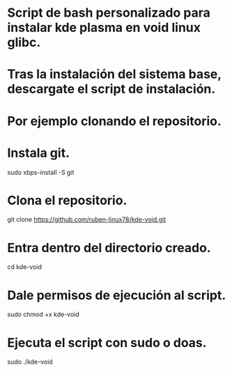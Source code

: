 # Script de bash personalizado para instalar kde plasma en void linux glibc.
# Tras la instalación del sistema base, descargate el script de instalación. 
# Por ejemplo clonando el repositorio.
# Instala git.
sudo xbps-install -S git
# Clona el repositorio.
git clone https://github.com/ruben-linux78/kde-void.git
# Entra dentro del directorio creado.
cd kde-void
# Dale permisos de ejecución al script.
sudo chmod +x kde-void
# Ejecuta el script con sudo o doas.
sudo ./kde-void
